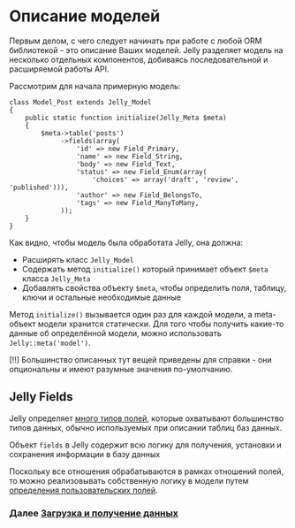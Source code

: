 # Описание моделей

Первым делом, с чего следует начинать при работе с любой ORM библиотекой - это описание Ваших
моделей. Jelly разделяет модель на несколько отдельных компонентов, добиваясь последовательной
и расширяемой работы API.

Рассмотрим для начала примерную модель:

	class Model_Post extends Jelly_Model
	{
		public static function initialize(Jelly_Meta $meta)
		{
			$meta->table('posts')
				 ->fields(array(
					 'id' => new Field_Primary,
					 'name' => new Field_String,
					 'body' => new Field_Text,
					 'status' => new Field_Enum(array(
						 'choices' => array('draft', 'review', 'published'))),
					 'author' => new Field_BelongsTo,
					 'tags' => new Field_ManyToMany,
				 ));
		}
	}

Как видно, чтобы модель была обработата Jelly, она должна:

 * Расширять класс `Jelly_Model`
 * Содержать метод `initialize()` который принимает объект `$meta` класса `Jelly_Meta`
 * Добавлять свойства объекту `$meta`, чтобы определить поля, таблицу, ключи и остальные необходимые
данные

Метод `initialize()` вызывается один раз для каждой модели, а meta-объект модели хранится статически.
Для того чтобы получить какие-то данные об определённой модели, можно использовать `Jelly::meta('model')`.

[!!] Большинство описанных тут вещей приведены для справки - они опциональны и имеют разумные 
значения по-умолчанию.

## Jelly Fields

Jelly определяет [много типов полей](jelly.field-types), которые охватывают большинство типов данных,
обычно используемых при описании таблиц баз данных.

Объект `fields` в Jelly содержит всю логику для получения, установки и сохранения информации в базу
данных

Поскольку все отношения обрабатываются в рамках отношений полей, то можно реализовывать собственную
логику в модели путем [определения пользовательских полей](jelly.extending-field).

### Далее [Загрузка и получение данных](jelly.loading-and-listing)
